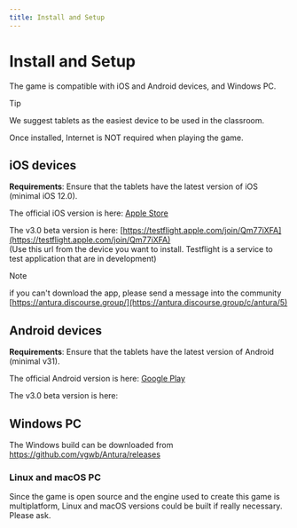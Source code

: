 ```yaml
---
title: Install and Setup
---
```

# Install and Setup

The game is compatible with iOS and Android devices, and Windows PC.

> [!TIP]
> We suggest tablets as the easiest device to be used in the classroom.

Once installed, Internet is NOT required when playing the game.

## iOS devices

**Requirements**: Ensure that the tablets have the latest version of iOS (minimal iOS 12.0).  

The official iOS version is here: [Apple Store](https://apps.apple.com/us/app/antura-and-the-letters/id1210334699)


The v3.0 beta version is here: [https://testflight.apple.com/join/Qm77iXFA](https://testflight.apple.com/join/Qm77iXFA)  
(Use this url from the device you want to install. Testflight is a service to test application that are in development)

> [!note]
> if you can't download the app, please send a message into the community [https://antura.discourse.group/](https://antura.discourse.group/c/antura/5)

## Android devices

**Requirements**: Ensure that the tablets have the latest version of Android (minimal v31).  


The official Android version is here: [Google Play](https://play.google.com/store/apps/details?id=org.eduapp4syria.antura)

The v3.0 beta version is here:  


## Windows PC
The Windows build can be downloaded from https://github.com/vgwb/Antura/releases

### Linux and macOS PC
Since the game is open source and the engine used to create this game is multiplatform, Linux and macOS versions could be built if really necessary.
Please ask.
